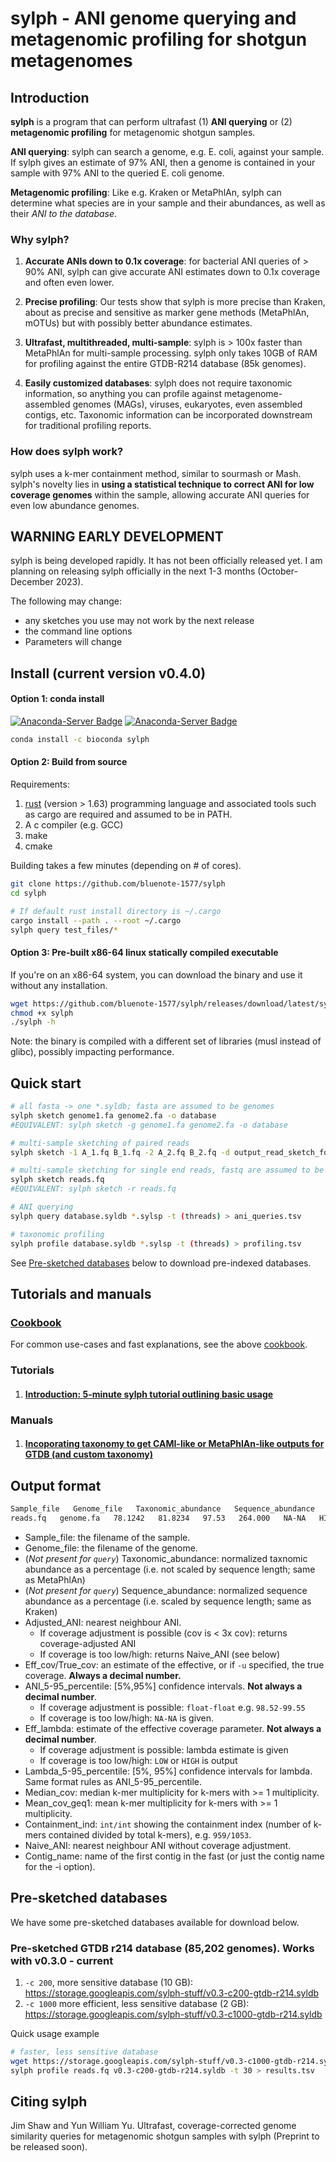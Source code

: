 # sylph -  ANI genome querying and metagenomic profiling for shotgun metagenomes 

## Introduction

**sylph** is a program that can perform ultrafast (1) **ANI querying** or (2) **metagenomic profiling** for metagenomic shotgun samples. 

**ANI querying**: sylph can search a genome, e.g. E. coli, against your sample. If sylph gives an estimate of 97% ANI, then a genome is contained in your sample with 97% ANI to the queried E. coli genome. 

**Metagenomic profiling**: Like e.g. Kraken or MetaPhlAn, sylph can determine what species are in your sample and their abundances, as well as their _ANI to the database_.

### Why sylph?

1. **Accurate ANIs down to 0.1x coverage**: for bacterial ANI queries of > 90% ANI, sylph can give accurate ANI estimates down to 0.1x coverage and often even lower.

2. **Precise profiling**: Our tests show that sylph is more precise than Kraken, about as precise and sensitive as marker gene methods (MetaPhlAn, mOTUs) but with possibly better abundance estimates. 

3. **Ultrafast, multithreaded, multi-sample**: sylph is > 100x faster than MetaPhlAn for multi-sample processing. sylph only takes 10GB of RAM for profiling against the entire GTDB-R214 database (85k genomes).

4. **Easily customized databases**: sylph does not require taxonomic information, so anything you can profile against metagenome-assembled genomes (MAGs), viruses, eukaryotes, even assembled contigs, etc. Taxonomic information can be incorporated downstream for traditional profiling reports. 

### How does sylph work?

sylph uses a k-mer containment method, similar to sourmash or Mash. sylph's novelty lies in **using a statistical technique to correct ANI for low coverage genomes** within the sample, allowing accurate ANI queries for even low abundance genomes.

## WARNING EARLY DEVELOPMENT

sylph is being developed rapidly. It has not been officially released yet. I am planning on releasing sylph officially in the next 1-3 months (October-December 2023).  

The following may change:
   - any sketches you use may not work by the next release
   - the command line options
   - Parameters will change 

##  Install (current version v0.4.0)

#### Option 1: conda install 
[![Anaconda-Server Badge](https://anaconda.org/bioconda/sylph/badges/version.svg)](https://anaconda.org/bioconda/sylph)
[![Anaconda-Server Badge](https://anaconda.org/bioconda/sylph/badges/latest_release_date.svg)](https://anaconda.org/bioconda/sylph)

```sh
conda install -c bioconda sylph
```

#### Option 2: Build from source

Requirements:
1. [rust](https://www.rust-lang.org/tools/install) (version > 1.63) programming language and associated tools such as cargo are required and assumed to be in PATH.
2. A c compiler (e.g. GCC)
3. make
4. cmake

Building takes a few minutes (depending on # of cores).

```sh
git clone https://github.com/bluenote-1577/sylph
cd sylph

# If default rust install directory is ~/.cargo
cargo install --path . --root ~/.cargo
sylph query test_files/*
```
#### Option 3: Pre-built x86-64 linux statically compiled executable

If you're on an x86-64 system, you can download the binary and use it without any installation. 

```sh
wget https://github.com/bluenote-1577/sylph/releases/download/latest/sylph
chmod +x sylph
./sylph -h
```

Note: the binary is compiled with a different set of libraries (musl instead of glibc), possibly impacting performance. 

## Quick start

```sh
# all fasta -> one *.syldb; fasta are assumed to be genomes
sylph sketch genome1.fa genome2.fa -o database
#EQUIVALENT: sylph sketch -g genome1.fa genome2.fa -o database

# multi-sample sketching of paired reads
sylph sketch -1 A_1.fq B_1.fq -2 A_2.fq B_2.fq -d output_read_sketch_folder

# multi-sample sketching for single end reads, fastq are assumed to be reads
sylph sketch reads.fq 
#EQUIVALENT: sylph sketch -r reads.fq

# ANI querying 
sylph query database.syldb *.sylsp -t (threads) > ani_queries.tsv

# taxonomic profiling 
sylph profile database.syldb *.sylsp -t (threads) > profiling.tsv
```

See [Pre-sketched databases](#pre-databases) below to download pre-indexed databases. 

## Tutorials and manuals

### [Cookbook](https://github.com/bluenote-1577/sylph/wiki/sylph-cookbook)

For common use-cases and fast explanations, see the above [cookbook](https://github.com/bluenote-1577/sylph/wiki/sylph-cookbook). 

### Tutorials

1. #### [Introduction: 5-minute sylph tutorial outlining basic usage](https://github.com/bluenote-1577/sylph/wiki/5%E2%80%90minute-sylph-tutorial)

### Manuals

1. #### [Incoporating taxonomy to get CAMI-like or MetaPhlAn-like outputs for GTDB (and custom taxonomy)](https://github.com/bluenote-1577/sylph/wiki/MetaPhlAn-or-CAMI%E2%80%90like-output-with-the-GTDB-database)

## Output format

```sh
Sample_file   Genome_file   Taxonomic_abundance   Sequence_abundance   Adjusted_ANI   Eff_cov   ANI_5-95_percentile   Eff_lambda   Lambda_5-95_percentile   Median_cov   Mean_cov_geq1   Containment_ind   Naive_ANI   Contig_name
reads.fq   genome.fa   78.1242   81.8234   97.53   264.000   NA-NA   HIGH   NA-NA   264   264.143   10281/22299   97.53   NC_016901.1 Shewanella baltica OS678, complete genome
```

- Sample_file: the filename of the sample.
- Genome_file: the filename of the genome.
- (*Not present for `query`*) Taxonomic_abundance: normalized taxnomic abundance as a percentage (i.e. not scaled by sequence length; same as MetaPhlAn)
- (*Not present for `query`*) Sequence_abundance: normalized sequence abundance as a percentage (i.e. scaled by sequence length; same as Kraken)
- Adjusted_ANI: nearest neighbour ANI.
    * If coverage adjustment is possible (cov is < 3x cov): returns coverage-adjusted ANI
    * If coverage is too low/high: returns Naive_ANI (see below)
- Eff_cov/True_cov: an estimate of the effective, or if `-u` specified, the true coverage. **Always a decimal number.** 
- ANI_5-95_percentile: [5%,95%] confidence intervals. **Not always a decimal number**.
   * If coverage adjustment is possible: `float-float` e.g. `98.52-99.55`
   * If coverage is too low/high: `NA-NA` is given. 
- Eff_lambda: estimate of the effective coverage parameter. **Not always a decimal number**. 
    * If coverage adjustment is possible: lambda estimate is given
    * If coverage is too low/high: `LOW` or `HIGH` is output
- Lambda_5-95_percentile: [5%, 95%] confidence intervals for lambda. Same format rules as ANI_5-95_percentile.
- Median_cov: median k-mer multiplicity for k-mers with >= 1 multiplicity.
- Mean_cov_geq1: mean k-mer multiplicity for k-mers with >= 1 multiplicity.
- Containment_ind: `int/int` showing the containment index (number of k-mers contained divided by total k-mers), e.g. `959/1053`.
- Naive_ANI: nearest neighbour ANI without coverage adjustment.
- Contig_name: name of the first contig in the fast (or just the contig name for the -i option).

<a name="pre-databases"></a>
## Pre-sketched databases

We have some pre-sketched databases available for download below. 

### Pre-sketched GTDB r214 database (85,202 genomes). Works with v0.3.0 - current

1. `-c 200`, more sensitive database (10 GB): https://storage.googleapis.com/sylph-stuff/v0.3-c200-gtdb-r214.syldb
3. `-c 1000` more efficient, less sensitive database (2 GB): https://storage.googleapis.com/sylph-stuff/v0.3-c1000-gtdb-r214.syldb

Quick usage example

```sh
# faster, less sensitive database
wget https://storage.googleapis.com/sylph-stuff/v0.3-c1000-gtdb-r214.syldb
sylph profile reads.fq v0.3-c200-gtdb-r214.syldb -t 30 > results.tsv
```

## Citing sylph

Jim Shaw and Yun William Yu. Ultrafast, coverage-corrected genome similarity queries for metagenomic shotgun samples with sylph (Preprint to be released soon). 

